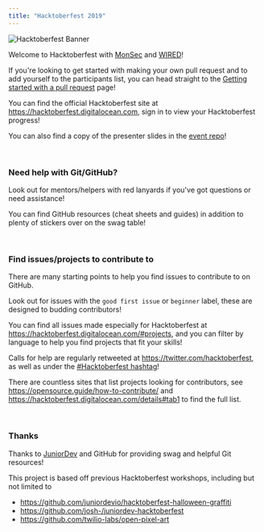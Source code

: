 ```yaml
---
title: "Hacktoberfest 2019"
---
```


![Hacktoberfest Banner](/hacktoberfest-2019/banner.png)

Welcome to Hacktoberfest with [MonSec](https://monsec.io) and [WIRED](https://wired.org.au)!

If you're looking to get started with making your own pull request and to add yourself to the participants list, you can head straight to the [Getting started with a pull request](/hacktoberfest-2019/contribute) page!

You can find the official Hacktoberfest site at https://hacktoberfest.digitalocean.com, sign in to view your Hacktoberfest progress!

You can also find a copy of the presenter slides in the [event repo](https://github.com/nchlswhttkr/hacktoberfest-2019/tree/master/presentation.pdf)!

<br/>

### Need help with Git/GitHub?

Look out for mentors/helpers with red lanyards if you've got questions or need assistance!

You can find GitHub resources (cheat sheets and guides) in addition to plenty of stickers over on the swag table!

<br/>

### Find issues/projects to contribute to

There are many starting points to help you find issues to contribute to on GitHub.

Look out for issues with the `good first issue` or `beginner` label, these are designed to budding contributors!

You can find all issues made especially for Hacktoberfest at https://hacktoberfest.digitalocean.com/#projects, and you can filter by language to help you find projects that fit your skills!

Calls for help are regularly retweeted at https://twitter.com/hacktoberfest, as well as under the [#Hacktoberfest hashtag](https://twitter.com/search?q=%23Hacktoberfest)!

There are countless sites that list projects looking for contributors, see https://opensource.guide/how-to-contribute/ and https://hacktoberfest.digitalocean.com/details#tab1 to find the full list.

<br/>

### Thanks

Thanks to [JuniorDev](https://juniordev.io) and GitHub for providing swag and helpful Git resources!

This project is based off previous Hacktoberfest workshops, including but not limited to

- https://github.com/juniordevio/hacktoberfest-halloween-graffiti
- https://github.com/josh-/juniordev-hacktoberfest
- https://github.com/twilio-labs/open-pixel-art
